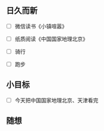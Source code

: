 ## 日久而新
- [ ] 微信读书《小镇喧嚣》
- [ ] 纸质阅读《中国国家地理北京》
- [ ] 骑行
- [ ] 跑步



## 小目标
- [ ] 今天把中国国家地理北京、天津看完

## 随想

